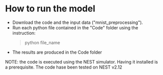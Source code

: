 # How to run the model

- Download the code and the input data ("mnist_preprocessing").
- Run each python file contained in the "Code" folder using the instruction:
  > python file_name
- The results are produced in the Code folder

NOTE: the code is executed using the NEST simulator. Having it installed is a prerequisite.
The code hase been tested on NEST v2.12
